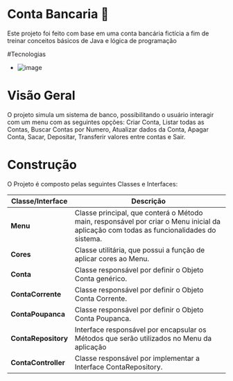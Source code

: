 # Conta Bancaria 🏦

Este projeto foi feito com base em uma conta bancária fictícia a fim de treinar conceitos básicos de Java e lógica de programação

#Tecnologias
 
 - ![image](https://img.shields.io/badge/-Java-orange)
 
# Visão Geral
 
O projeto simula um sistema de banco, possibilitando o usuário interagir com um menu com as seguintes opções: Criar Conta, Listar todas as Contas, Buscar Contas por Numero, Atualizar dados da Conta, Apagar Conta, Sacar, Depositar, Transferir valores entre contas e Sair.

# Construção

O Projeto é composto pelas seguintes Classes e Interfaces:

| Classe/Interface    | Descrição                                                    |
| ------------------- | ------------------------------------------------------------ |
| **Menu**            | Classe principal, que conterá o Método main, responsável por criar o Menu inicial da aplicação com todas as funcionalidades do sistema. |
| **Cores**           | Classe utilitária, que possui a função de aplicar cores ao Menu. |
| **Conta**           | Classe responsável por definir o Objeto Conta genérico.      |
| **ContaCorrente**   | Classe responsável por definir o Objeto Conta Corrente.      |
| **ContaPoupanca**   | Classe responsável por definir o Objeto Conta Poupanca.      |
| **ContaRepository** | Interface responsável por encapsular os Métodos que serão utilizados no Menu da aplicação |
| **ContaController** | Classe responsável por implementar a Interface ContaRepository. |


